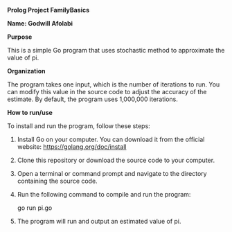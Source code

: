 **Prolog Project FamilyBasics**

**Name: Godwill Afolabi**

**Purpose**

This is a simple Go program that uses stochastic method to approximate the value of pi.


**Organization**

The program takes one input, which is the number of iterations to run. You can modify this value in the source code to adjust the accuracy of the estimate. By default, the program uses 1,000,000 iterations.


**How to run/use**

To install and run the program, follow these steps:

1. Install Go on your computer. You can download it from the official website: https://golang.org/doc/install

2. Clone this repository or download the source code to your computer.

3. Open a terminal or command prompt and navigate to the directory containing the source code.

4. Run the following command to compile and run the program:

    go run pi.go

5. The program will run and output an estimated value of pi.

